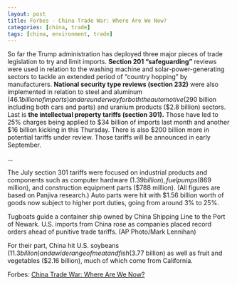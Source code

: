 ```yaml
---
layout: post
title: Forbes - China Trade War: Where Are We Now?
categories: [china, trade]
tags: [china, environment, trade]
---
```


So far the Trump administration has deployed three major pieces of trade legislation to try and limit imports. **Section 201 “safeguarding”** reviews were used in relation to the washing machine and solar-power-generating sectors to tackle an extended period of “country hopping” by manufacturers. **National security type reviews (section 232)** were also implemented in relation to steel and aluminum ($46.1 billion of imports) and are underway for both the automotive ($290 billion including both cars and parts) and uranium products ($2.8 billion) sectors. Last is **the intellectual property tariffs (section 301).** Those have led to 25% charges being applied to $34 billion of imports last month and another $16 billion kicking in this Thursday. There is also $200 billion more in potential tariffs under review. Those tariffs will be announced in early September.

...

The July section 301 tariffs were focused on industrial products and components such as computer hardware ($1.39 billion), fuel pumps ($869 million), and construction equipment parts ($788 million). (All figures are based on Panjiva research.) Auto parts were hit with $1.56 billion worth of goods now subject to higher port duties, going from around 3% to 25%.


Tugboats guide a container ship owned by China Shipping Line to the Port of Newark. U.S. imports from China rose as companies placed record orders ahead of punitive trade tariffs. (AP Photo/Mark Lennihan)

For their part, China hit U.S. soybeans ($11.3 billion) and a wide range of meat and fish ($3.77 billion) as well as fruit and vegetables ($2.16 billion), much of which come from California.


Forbes: [China Trade War: Where Are We Now?](https://www.forbes.com/sites/kenrapoza/2018/08/19/china-trade-war-where-are-we-now/#4ff0440e5329)
